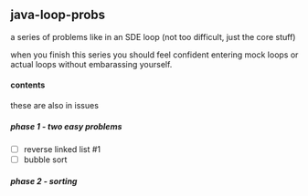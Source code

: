 ## java-loop-probs
a series of problems like in an SDE loop
(not too difficult, just the core stuff)

when you finish this series you should feel confident entering mock loops or actual loops without embarassing yourself.


#### contents
  these are also in issues

##### phase 1 - two easy problems
- [ ] reverse linked list #1
- [ ] bubble sort

##### phase 2 - sorting
